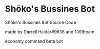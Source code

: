 # Shōko's Bussines Bot
Shōko's Bussines Bot Source Code 

made by Darrell Haidar#9636 and 1098team

economy command
beta bot
